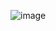 ![image](https://github.com/Omar-Likes-To-Code/Security-Breaking-a-Vigenere-Cipher/assets/135728720/a801aaf7-3d00-4845-b523-c9079dd427d2)






